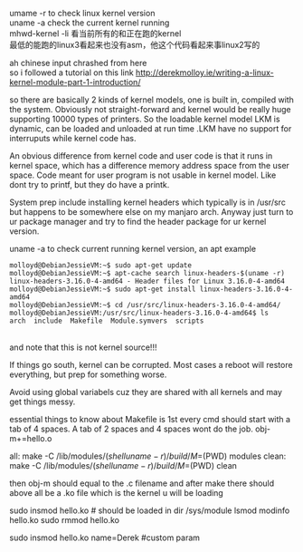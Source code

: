 umame -r to check linux kernel version <br>
uname -a check the current kernel running <br>
mhwd-kernel -li 看当前所有的和正在跑的kernel <br>
最低的能跑的linux3看起来也没有asm，他这个代码看起来事linux2写的<br>

ah chinese input chrashed from here<br>
so i followed a tutorial on this link http://derekmolloy.ie/writing-a-linux-kernel-module-part-1-introduction/<br>

so there are basically 2 kinds of kernel models, one is built in, compiled with the system. Obviously not straight-forward and kernel would be really huge supporting 10000 types of printers. So the loadable kernel model LKM is dynamic, can be loaded and unloaded at run time .LKM have no support for interruputs while kernel code has.<br>

An obvious difference from kernel code and user code is that it runs in kernel space, which has a difference memory address space from the user space. Code meant for user program is not usable in kernel model. Like dont try to printf, but they do have a printk. <br>

System prep include installing kernel headers which typically is in /usr/src but happens to be somewhere else on my manjaro arch. Anyway just turn to ur package manager and try to find the header package for ur kernel version. <br>

uname -a to check current running kernel version,
an apt example
```
molloyd@DebianJessieVM:~$ sudo apt-get update
molloyd@DebianJessieVM:~$ apt-cache search linux-headers-$(uname -r)
linux-headers-3.16.0-4-amd64 - Header files for Linux 3.16.0-4-amd64
molloyd@DebianJessieVM:~$ sudo apt-get install linux-headers-3.16.0-4-amd64
molloyd@DebianJessieVM:~$ cd /usr/src/linux-headers-3.16.0-4-amd64/
molloyd@DebianJessieVM:/usr/src/linux-headers-3.16.0-4-amd64$ ls
arch  include  Makefile  Module.symvers  scripts
```
<br>and note that this is not kernel source!!!<br>

If things go south, kernel can be corrupted. Most cases a reboot will restore everything, but prep for something worse.<br>

Avoid using global variabels cuz they are shared with all kernels and may get things messy.<br>


essential things to know about Makefile is 1st every cmd should start with a tab of 4 spaces. A tab of 2 spaces and 4 spaces wont do the job.
obj-m+=hello.o

all:
 make -C /lib/modules/$(shell uname -r)/build/ M=$(PWD) modules
clean:
 make -C /lib/modules/$(shell uname -r)/build/ M=$(PWD) clean

then obj-m should equal to the .c filename
and after make there should above all be a .ko file which is the kernel u will be loading

sudo insmod hello.ko # should be loaded in dir /sys/module
lsmod
modinfo hello.ko
sudo rmmod hello.ko

sudo insmod hello.ko name=Derek #custom param
